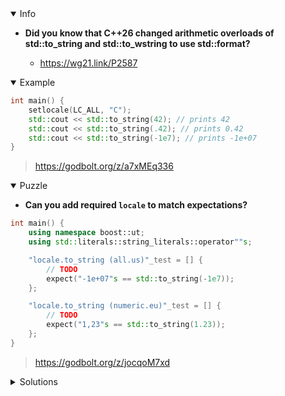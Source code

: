 <details open><summary>Info</summary><p>

* **Did you know that C++26 changed arithmetic overloads of std::to_string and std::to_wstring to use std::format?**

  * https://wg21.link/P2587

</p></details><details open><summary>Example</summary><p>

```cpp
int main() {
    setlocale(LC_ALL, "C");
    std::cout << std::to_string(42); // prints 42
    std::cout << std::to_string(.42); // prints 0.42
    std::cout << std::to_string(-1e7); // prints -1e+07
}
```

> https://godbolt.org/z/a7xMEq336

</p></details><details open><summary>Puzzle</summary><p>

* **Can you add required `locale` to match expectations?**

```cpp
int main() {
    using namespace boost::ut;
    using std::literals::string_literals::operator""s;

    "locale.to_string (all.us)"_test = [] {
        // TODO
        expect("-1e+07"s == std::to_string(-1e7));
    };

    "locale.to_string (numeric.eu)"_test = [] {
        // TODO
        expect("1,23"s == std::to_string(1.23));
    };
}
```

> https://godbolt.org/z/jocqoM7xd

</p></details>

</p></details><details><summary>Solutions</summary><p>
</p></details>
